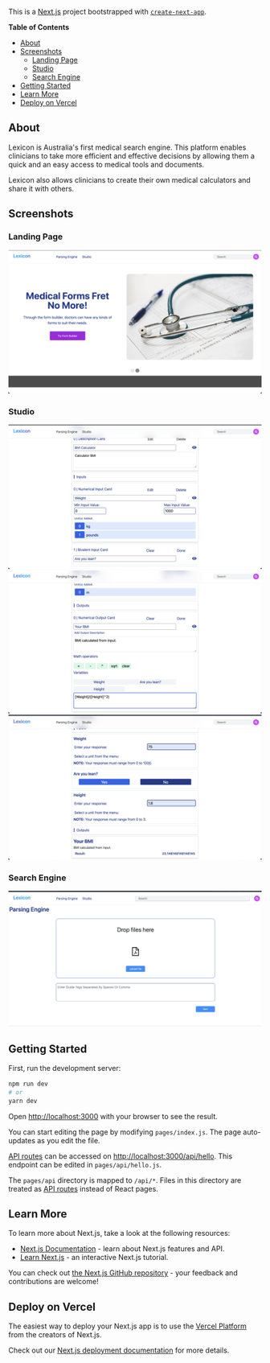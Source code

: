 This is a [Next.js](https://nextjs.org/) project bootstrapped with [`create-next-app`](https://github.com/vercel/next.js/tree/canary/packages/create-next-app).

<!-- markdown-toc start - Don't edit this section. Run M-x markdown-toc-refresh-toc -->
**Table of Contents**

- [About](#about)
- [Screenshots](#screenshots)
    - [Landing Page](#landing-page)
    - [Studio](#studio)
    - [Search Engine](#search-engine)
- [Getting Started](#getting-started)
- [Learn More](#learn-more)
- [Deploy on Vercel](#deploy-on-vercel)

<!-- markdown-toc end -->

## About
Lexicon is Australia's first medical search engine. This platform enables clinicians to take more efficient and effective decisions by allowing them a quick and an easy access to medical tools and documents.

Lexicon also allows clinicians to create their own medical calculators and share it with others.


## Screenshots


### Landing Page
![landing page](./screenshots/landing-page.png)


### Studio
![landing page](./screenshots/studio1.png)
![landing page](./screenshots/studio2.png)
![landing page](./screenshots/studio3.png)


### Search Engine
![landing page](./screenshots/search-engine-1.png)

## Getting Started

First, run the development server:

```bash
npm run dev
# or
yarn dev
```

Open [http://localhost:3000](http://localhost:3000) with your browser to see the result.

You can start editing the page by modifying `pages/index.js`. The page auto-updates as you edit the file.

[API routes](https://nextjs.org/docs/api-routes/introduction) can be accessed on [http://localhost:3000/api/hello](http://localhost:3000/api/hello). This endpoint can be edited in `pages/api/hello.js`.

The `pages/api` directory is mapped to `/api/*`. Files in this directory are treated as [API routes](https://nextjs.org/docs/api-routes/introduction) instead of React pages.

## Learn More

To learn more about Next.js, take a look at the following resources:

- [Next.js Documentation](https://nextjs.org/docs) - learn about Next.js features and API.
- [Learn Next.js](https://nextjs.org/learn) - an interactive Next.js tutorial.

You can check out [the Next.js GitHub repository](https://github.com/vercel/next.js/) - your feedback and contributions are welcome!

## Deploy on Vercel

The easiest way to deploy your Next.js app is to use the [Vercel Platform](https://vercel.com/new?utm_medium=default-template&filter=next.js&utm_source=create-next-app&utm_campaign=create-next-app-readme) from the creators of Next.js.

Check out our [Next.js deployment documentation](https://nextjs.org/docs/deployment) for more details.
